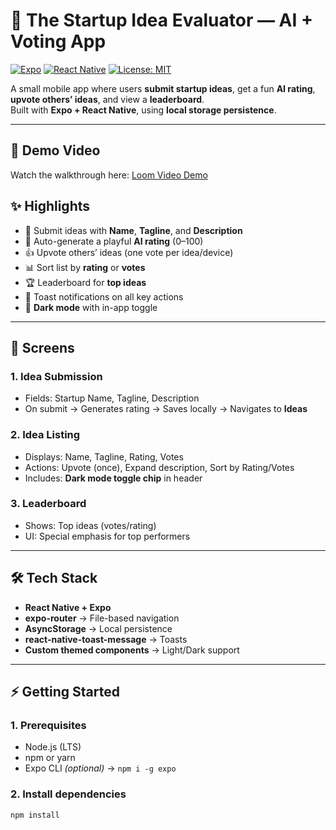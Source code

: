 # 🚀 The Startup Idea Evaluator — AI + Voting App

[![Expo](https://img.shields.io/badge/Expo-49.0.0-000?logo=expo&logoColor=fff)](https://expo.dev/)
[![React Native](https://img.shields.io/badge/React%20Native-0.76-blue?logo=react&logoColor=fff)](https://reactnative.dev/)
[![License: MIT](https://img.shields.io/badge/License-MIT-yellow.svg)](./LICENSE)

A small mobile app where users **submit startup ideas**, get a fun **AI rating**, **upvote others’ ideas**, and view a **leaderboard**.  
Built with **Expo + React Native**, using **local storage persistence**.

---

## 🎥 Demo Video

Watch the walkthrough here: [Loom Video Demo]([https://www.loom.com/share/your-demo-video-link](https://www.loom.com/share/572a5089a02a4d09aeda069f37fc5e48))


## ✨ Highlights

- 📌 Submit ideas with **Name**, **Tagline**, and **Description**
- 🤖 Auto-generate a playful **AI rating** (0–100)
- 👍 Upvote others’ ideas (one vote per idea/device)
- 📊 Sort list by **rating** or **votes**
- 🏆 Leaderboard for **top ideas**
- 🍞 Toast notifications on all key actions
- 🌙 **Dark mode** with in-app toggle

---

## 📱 Screens

### 1. Idea Submission
- Fields: Startup Name, Tagline, Description  
- On submit → Generates rating → Saves locally → Navigates to **Ideas**

### 2. Idea Listing
- Displays: Name, Tagline, Rating, Votes  
- Actions: Upvote (once), Expand description, Sort by Rating/Votes  
- Includes: **Dark mode toggle chip** in header

### 3. Leaderboard
- Shows: Top ideas (votes/rating)  
- UI: Special emphasis for top performers

---

## 🛠 Tech Stack

- **React Native + Expo**
- **expo-router** → File-based navigation
- **AsyncStorage** → Local persistence
- **react-native-toast-message** → Toasts
- **Custom themed components** → Light/Dark support

---

## ⚡ Getting Started

### 1. Prerequisites
- Node.js (LTS)
- npm or yarn
- Expo CLI *(optional)* → `npm i -g expo`

### 2. Install dependencies
```bash
npm install

